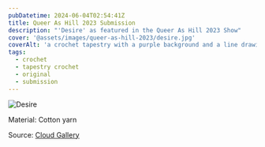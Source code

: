 ```yaml
---
pubDatetime: 2024-06-04T02:54:41Z
title: Queer As Hill 2023 Submission
description: "'Desire' as featured in the Queer As Hill 2023 Show"
cover: '@assets/images/queer-as-hill-2023/desire.jpg'
coverAlt: 'a crochet tapestry with a purple background and a line drawing of a person wearing a small gold chain with top surgery scars'
tags:
  - crochet
  - tapestry crochet
  - original
  - submission
---
```


![Desire](@assets/images/queer-as-hill-2023/desire.jpg)

Material: Cotton yarn

Source: [Cloud Gallery](https://www.instagram.com/p/CuH8nclvVeG/?hl=en&img_index=3)
